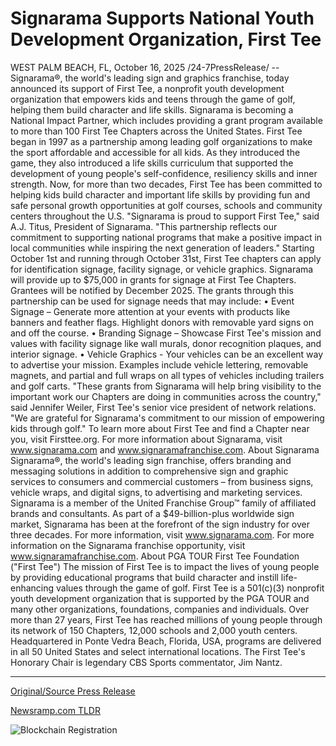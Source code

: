 # Signarama Supports National Youth Development Organization, First Tee

WEST PALM BEACH, FL, October 16, 2025 /24-7PressRelease/ -- Signarama®, the world's leading sign and graphics franchise, today announced its support of First Tee, a nonprofit youth development organization that empowers kids and teens through the game of golf, helping them build character and life skills. Signarama is becoming a National Impact Partner, which includes providing a grant program available to more than 100 First Tee Chapters across the United States.  First Tee began in 1997 as a partnership among leading golf organizations to make the sport affordable and accessible for all kids. As they introduced the game, they also introduced a life skills curriculum that supported the development of young people's self-confidence, resiliency skills and inner strength. Now, for more than two decades, First Tee has been committed to helping kids build character and important life skills by providing fun and safe personal growth opportunities at golf courses, schools and community centers throughout the U.S.   "Signarama is proud to support First Tee," said A.J. Titus, President of Signarama. "This partnership reflects our commitment to supporting national programs that make a positive impact in local communities while inspiring the next generation of leaders."  Starting October 1st and running through October 31st, First Tee chapters can apply for identification signage, facility signage, or vehicle graphics. Signarama will provide up to $75,000 in grants for signage at First Tee Chapters. Grantees will be notified by December 2025.  The grants through this partnership can be used for signage needs that may include: • Event Signage – Generate more attention at your events with products like banners and feather flags. Highlight donors with removable yard signs on and off the course.  • Branding Signage – Showcase First Tee's mission and values with facility signage like wall murals, donor recognition plaques, and interior signage.  • Vehicle Graphics - Your vehicles can be an excellent way to advertise your mission. Examples include vehicle lettering, removable magnets, and partial and full wraps on all types of vehicles including trailers and golf carts.  "These grants from Signarama will help bring visibility to the important work our Chapters are doing in communities across the country," said Jennifer Weiler, First Tee's senior vice president of network relations. "We are grateful for Signarama's commitment to our mission of empowering kids through golf."  To learn more about First Tee and find a Chapter near you, visit Firsttee.org. For more information about Signarama, visit www.signarama.com and www.signaramafranchise.com.   About Signarama  Signarama®, the world's leading sign franchise, offers branding and messaging solutions in addition to comprehensive sign and graphic services to consumers and commercial customers – from business signs, vehicle wraps, and digital signs, to advertising and marketing services. Signarama is a member of the United Franchise Group™ family of affiliated brands and consultants. As part of a $49-billion-plus worldwide sign market, Signarama has been at the forefront of the sign industry for over three decades. For more information, visit www.signarama.com. For more information on the Signarama franchise opportunity, visit www.signaramafranchise.com.   About PGA TOUR First Tee Foundation ("First Tee")  The mission of First Tee is to impact the lives of young people by providing educational programs that build character and instill life-enhancing values through the game of golf. First Tee is a 501(c)(3) nonprofit youth development organization that is supported by the PGA TOUR and many other organizations, foundations, companies and individuals. Over more than 27 years, First Tee has reached millions of young people through its network of 150 Chapters, 12,000 schools and 2,000 youth centers. Headquartered in Ponte Vedra Beach, Florida, USA, programs are delivered in all 50 United States and select international locations. The First Tee's Honorary Chair is legendary CBS Sports commentator, Jim Nantz. 

---

[Original/Source Press Release](https://www.24-7pressrelease.com/press-release/527713/signarama-supports-national-youth-development-organization-first-tee)
                    

[Newsramp.com TLDR](https://newsramp.com/curated-news/signarama-partners-with-first-tee-to-support-youth-development-through-golf/a484dabeae8374332bc4fce6c38ba99c) 

 

 



![Blockchain Registration](https://cdn.newsramp.app/24-7PressRelease/qrcode/2510/16/ninaPL5j.webp)